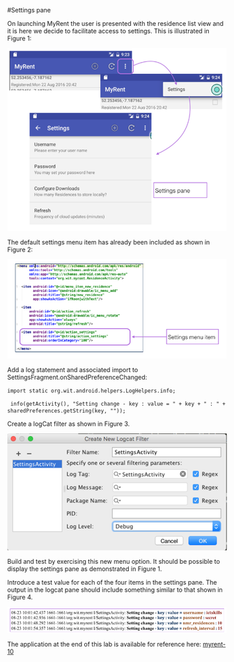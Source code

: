 #Settings pane

On launching MyRent the user is presented with the residence list view and it is here we decide to facilitate access to settings. This is illustrated in Figure 1:

![Figure 1: Settings pane accessible from list view](img/01.png)

The default settings menu item has already been included as shown in Figure 2:

![Figure 2: Default settings menu item](img/02.png)


Add a log statement and associated import to SettingsFragment.onSharedPreferenceChanged:

```
import static org.wit.android.helpers.LogHelpers.info;
```

```
 info(getActivity(), "Setting change - key : value = " + key + " : " + sharedPreferences.getString(key, ""));
```
Create a logCat filter as shown in Figure 3.

![Figure 3: logcat filter for Settings](img/04.png)

Build and test by exercising this new menu option. It should be possible to display the settings pane as demonstrated in Figure 1.

Introduce a test value for each of the four items in the settings pane. The output in the logcat pane should include something similar to that shown in Figure 4.

![Figure 4: logcat displays result of changed settings](img/03.png)

The application at the end of this lab is available for reference here: [myrent-10](https://github.com/wit-ictskills-2016/myrent-10.git)


